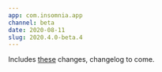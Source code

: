 ```yaml
---
app: com.insomnia.app
channel: beta
date: 2020-08-11
slug: 2020.4.0-beta.4
---
```


Includes [these](https://github.com/Kong/insomnia/compare/core@2020.3.3...core@2020.4.0-beta.4) 
changes, changelog to come.
